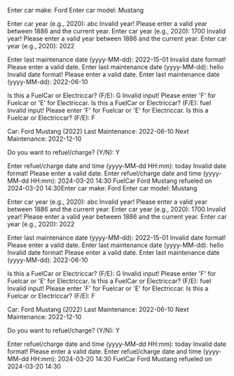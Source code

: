 ﻿Enter car make: Ford
Enter car model: Mustang

Enter car year (e.g., 2020): abc
Invalid year! Please enter a valid year between 1886 and the current year.
Enter car year (e.g., 2020): 1700
Invalid year! Please enter a valid year between 1886 and the current year.
Enter car year (e.g., 2020): 2022

Enter last maintenance date (yyyy-MM-dd): 2022-15-01
Invalid date format! Please enter a valid date.
Enter last maintenance date (yyyy-MM-dd): hello
Invalid date format! Please enter a valid date.
Enter last maintenance date (yyyy-MM-dd): 2022-06-10

Is this a FuelCar or Electriccar? (F/E): G
Invalid input! Please enter 'F' for Fuelcar or 'E' for Electriccar.
Is this a FuelCar or Electriccar? (F/E): fuel
Invalid input! Please enter 'F' for Fuelcar or 'E' for Electriccar.
Is this a Fuelcar or Electriccar? (F/E): F

Car: Ford Mustang (2022)
Last Maintenance: 2022-06-10
Next Maintenance: 2022-12-10

Do you want to refuel/charge? (Y/N): Y

Enter refuel/charge date and time (yyyy-MM-dd HH:mm): today
Invalid date format! Please enter a valid date.
Enter refuel/charge date and time (yyyy-MM-dd HH:mm): 2024-03-20 14:30
FuelCar Ford Mustang refueled on 2024-03-20 14:30Enter car make: Ford
Enter car model: Mustang

Enter car year (e.g., 2020): abc
Invalid year! Please enter a valid year between 1886 and the current year.
Enter car year (e.g., 2020): 1700
Invalid year! Please enter a valid year between 1886 and the current year.
Enter car year (e.g., 2020): 2022

Enter last maintenance date (yyyy-MM-dd): 2022-15-01
Invalid date format! Please enter a valid date.
Enter last maintenance date (yyyy-MM-dd): hello
Invalid date format! Please enter a valid date.
Enter last maintenance date (yyyy-MM-dd): 2022-06-10

Is this a FuelCar or Electriccar? (F/E): G
Invalid input! Please enter 'F' for Fuelcar or 'E' for Electriccar.
Is this a FuelCar or Electriccar? (F/E): fuel
Invalid input! Please enter 'F' for Fuelcar or 'E' for Electriccar.
Is this a Fuelcar or Electriccar? (F/E): F

Car: Ford Mustang (2022)
Last Maintenance: 2022-06-10
Next Maintenance: 2022-12-10

Do you want to refuel/charge? (Y/N): Y

Enter refuel/charge date and time (yyyy-MM-dd HH:mm): today
Invalid date format! Please enter a valid date.
Enter refuel/charge date and time (yyyy-MM-dd HH:mm): 2024-03-20 14:30
FuelCar Ford Mustang refueled on 2024-03-20 14:30